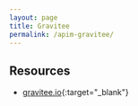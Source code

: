 ```yaml
---
layout: page
title: Gravitee
permalink: /apim-gravitee/
---
```



## Resources

- [gravitee.io](https://documentation.gravitee.io/apim/overview/readme){:target="_blank"}

